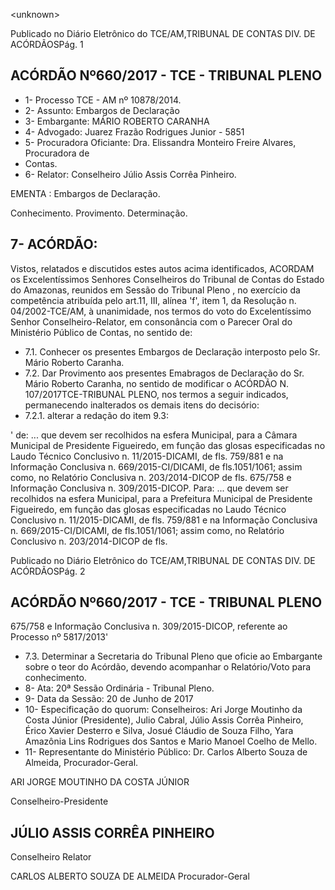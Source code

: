 &lt;unknown&gt;

Publicado  no  Diário Eletrônico do TCE/AM,TRIBUNAL DE CONTAS DIV. DE  ACÓRDÃOSPág. 1

## ACÓRDÃO Nº660/2017 - TCE - TRIBUNAL PLENO

- 1- Processo TCE - AM nº 10878/2014.
- 2- Assunto: Embargos de Declaração
- 3- Embargante: MÁRIO ROBERTO CARANHA
- 4- Advogado: Juarez Frazão Rodrigues Junior - 5851
- 5- Procuradora  Oficiante: Dra.  Elissandra  Monteiro  Freire  Alvares,  Procuradora  de
- Contas.
- 6- Relator: Conselheiro Júlio Assis Corrêa Pinheiro.

EMENTA : Embargos de Declaração.

Conhecimento. Provimento. Determinação.

## 7- ACÓRDÃO:

Vistos, relatados e discutidos estes autos acima identificados, ACORDAM os Excelentíssimos Senhores Conselheiros do Tribunal de Contas do Estado do Amazonas, reunidos  em  Sessão  do Tribunal  Pleno ,  no  exercício  da  competência  atribuída  pelo art.11,  III,  alínea  'f',  item  1,  da  Resolução  n.  04/2002-TCE/AM, à  unanimidade, nos termos  do  voto  do  Excelentíssimo  Senhor  Conselheiro-Relator,  em consonância com  o Parecer Oral do Ministério Público de Contas, no sentido de:

- 7.1. Conhecer os  presentes  Embargos  de  Declaração  interposto  pelo Sr. Mário Roberto Caranha.
- 7.2. Dar Provimento aos presentes Emabragos de Declaração do Sr. Mário Roberto  Caranha,  no  sentido  de  modificar  o  ACÓRDÃO  N.  107/2017TCE-TRIBUNAL PLENO, nos termos a seguir indicados, permanecendo inalterados os demais itens do decisório:
- 7.2.1. alterar a redação do item 9.3:

' de: ... que devem ser recolhidos na esfera Municipal, para a Câmara Municipal de Presidente Figueiredo, em função das glosas especificadas no Laudo Técnico Conclusivo n. 11/2015-DICAMI, de fls. 759/881 e na Informação Conclusiva n. 669/2015-CI/DICAMI, de fls.1051/1061; assim como,  no  Relatório  Conclusiva  n.  203/2014-DICOP  de  fls. 675/758 e Informação Conclusiva n. 309/2015-DICOP. Para: ... que devem ser recolhidos na esfera Municipal, para a Prefeitura Municipal de Presidente Figueiredo, em função das  glosas  especificadas  no  Laudo  Técnico  Conclusivo  n. 11/2015-DICAMI, de fls. 759/881 e na Informação Conclusiva n. 669/2015-CI/DICAMI, de fls.1051/1061; assim como,  no  Relatório  Conclusivo  n.  203/2014-DICOP  de  fls.

Publicado  no  Diário Eletrônico do TCE/AM,TRIBUNAL DE CONTAS DIV. DE  ACÓRDÃOSPág. 2

## ACÓRDÃO Nº660/2017 - TCE - TRIBUNAL PLENO

675/758 e Informação Conclusiva n. 309/2015-DICOP, referente ao Processo nº 5817/2013'

- 7.3. Determinar a Secretaria  do  Tribunal  Pleno que  oficie  ao  Embargante sobre o teor do Acórdão, devendo acompanhar o Relatório/Voto para conhecimento.
- 8- Ata: 20ª Sessão Ordinária - Tribunal Pleno.
- 9- Data da Sessão: 20 de Junho de 2017
- 10-  Especificação  do  quorum: Conselheiros: Ari Jorge  Moutinho  da  Costa  Júnior (Presidente), Julio Cabral,  Júlio Assis Corrêa Pinheiro, Érico Xavier Desterro e Silva, Josué  Cláudio  de  Souza  Filho,  Yara  Amazônia  Lins  Rodrigues  dos  Santos  e  Mario Manoel Coelho de Mello.
- 11-  Representante  do  Ministério  Público: Dr. Carlos  Alberto  Souza  de Almeida, Procurador-Geral.

ARI JORGE MOUTINHO DA COSTA JÚNIOR

Conselheiro-Presidente

## JÚLIO ASSIS CORRÊA PINHEIRO

Conselheiro Relator

CARLOS ALBERTO SOUZA DE ALMEIDA Procurador-Geral
